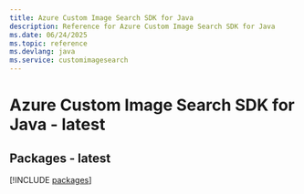 ```yaml
---
title: Azure Custom Image Search SDK for Java
description: Reference for Azure Custom Image Search SDK for Java
ms.date: 06/24/2025
ms.topic: reference
ms.devlang: java
ms.service: customimagesearch
---
```

# Azure Custom Image Search SDK for Java - latest
## Packages - latest
[!INCLUDE [packages](custom-image-search-index.md)]